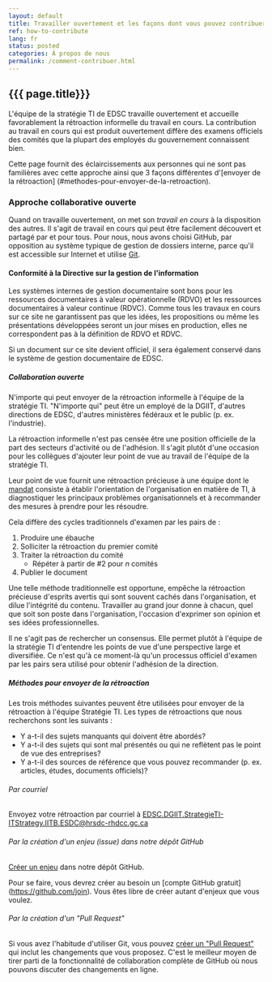 ```yaml
---
layout: default
title: Travailler ouvertement et les façons dont vous pouvez contribuer
ref: how-to-contribute
lang: fr
status: posted
categories: À propos de nous
permalink: /comment-contribuer.html
---
```


## {{{ page.title}}}

L'équipe de la stratégie TI de EDSC travaille ouvertement et accueille favorablement la rétroaction informelle du travail en cours.
La contribution au travail en cours qui est produit ouvertement diffère des examens officiels des comités que la plupart des employés du gouvernement connaissent bien.

Cette page fournit des éclaircissements aux personnes qui ne sont pas familières avec cette approche ainsi que 3 façons différentes d'[envoyer de la rétroaction] (#methodes-pour-envoyer-de-la-retroaction).

### Approche collaborative ouverte

Quand on travaille ouvertement, on met son *travail en cours* à la disposition des autres.
Il s'agit de travail en cours qui peut être facilement découvert et partagé par et pour tous.
Pour nous, nous avons choisi GitHub, par opposition au système typique de gestion de dossiers interne, parce qu'il est accessible sur Internet et utilise [Git](https://en.wikipedia.org/wiki/Git).

#### Conformité à la Directive sur la gestion de l'information

Les systèmes internes de gestion documentaire sont bons pour les ressources documentaires à valeur opérationnelle (RDVO) et les ressources documentaires à valeur continue (RDVC).
Comme tous les travaux en cours sur ce site ne garantissent pas que les idées, les propositions ou même les présentations développées seront un jour mises en production, elles ne correspondent pas à la définition de RDVO et RDVC.

Si un document sur ce site devient officiel, il sera également conservé dans le système de gestion documentaire de EDSC.

##### Collaboration ouverte

N'importe qui peut envoyer de la rétroaction informelle à l'équipe de la stratégie TI.
"N'importe qui" peut être un employé de la DGIIT, d'autres directions de EDSC, d'autres ministères fédéraux et le public (p. ex. l'industrie).

La rétroaction informelle n'est pas censée être une position officielle de la part des secteurs d'activité ou de l'adhésion.
Il s'agit plutôt d'une occasion pour les collègues d'ajouter leur point de vue au travail de l'équipe de la stratégie TI.

Leur point de vue fournit une rétroaction précieuse à une équipe dont le [mandat](mandat.html) consiste à établir l'orientation de l'organisation en matière de TI, à diagnostiquer les principaux problèmes organisationnels et à recommander des mesures à prendre pour les résoudre.

Cela diffère des cycles traditionnels d'examen par les pairs de :

1. Produire une ébauche
2. Solliciter la rétroaction du premier comité
3. Traiter la rétroaction du comité
    - Répéter à partir de \#2 pour *n* comités
4. Publier le document

Une telle méthode traditionnelle est opportune, empêche la rétroaction précieuse d'esprits avertis qui sont souvent cachés dans l'organisation, et dilue l'intégrité du contenu.
Travailler au grand jour donne à chacun, quel que soit son poste dans l'organisation, l'occasion d'exprimer son opinion et ses idées professionnelles.

Il ne s'agit pas de rechercher un consensus.
Elle permet plutôt à l'équipe de la stratégie TI d'entendre les points de vue d'une perspective large et diversifiée.
Ce n'est qu'à ce moment-là qu'un processus officiel d'examen par les pairs sera utilisé pour obtenir l'adhésion de la direction.

##### Méthodes pour envoyer de la rétroaction

Les trois méthodes suivantes peuvent être utilisées pour envoyer de la rétroaction à l'équipe Stratégie TI.
Les types de rétroactions que nous recherchons sont les suivants :

- Y a-t-il des sujets manquants qui doivent être abordés?
- Y a-t-il des sujets qui sont mal présentés ou qui ne reflètent pas le point de vue des entreprises?
- Y a-t-il des sources de référence que vous pouvez recommander (p. ex. articles, études, documents officiels)?

###### Par courriel

Envoyez votre rétroaction par courriel à <EDSC.DGIIT.StrategieTI-ITStrategy.IITB.ESDC@hrsdc-rhdcc.gc.ca>

###### Par la création d'un enjeu (issue) dans notre dépôt GitHub

[Créer un enjeu](https://github.com/sara-sabr/ITStrategy/issues) dans notre dépôt GitHub.

Pour se faire, vous devrez créer au besoin un [compte GitHub gratuit] (https://github.com/join).
Vous êtes libre de créer autant d'enjeux que vous voulez.

###### Par la création d'un "Pull Request"

Si vous avez l'habitude d'utiliser Git, vous pouvez [créer un "Pull Request"](https://help.github.com/en/articles/about-pull-requests) qui inclut les changements que vous proposez. C'est le meilleur moyen de tirer parti de la fonctionnalité de collaboration complète de GitHub où nous pouvons discuter des changements en ligne.
